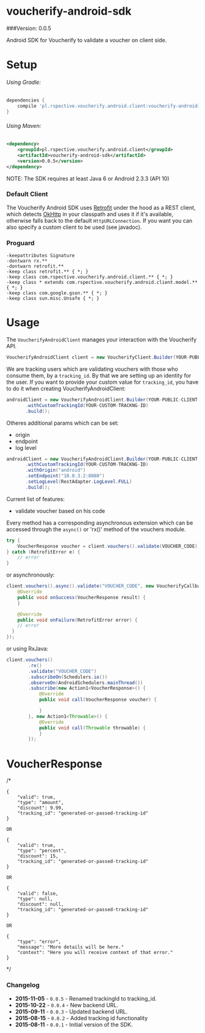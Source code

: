 voucherify-android-sdk
===============

###Version: 0.0.5

Android SDK for Voucherify to validate a voucher on client side.


Setup
=====

###### Using Gradle:

```groovy
dependencies {
    compile 'pl.rspective.voucherify.android.client:voucherify-android-sdk:0.0.5'
}
```

###### Using Maven:

```xml
<dependency>
    <groupId>pl.rspective.voucherify.android.client</groupId>
    <artifactId>voucherify-android-sdk</artifactId>
    <version>0.0.5</version>
</dependency>
```

NOTE:
The SDK requires at least Java 6 or Android 2.3.3 (API 10)


### Default Client

The Voucherify Android SDK uses [Retrofit](http://square.github.io/retrofit/) under the hood as a REST client, which detects [OkHttp](http://square.github.io/okhttp/) in your classpath and uses it if it's available, otherwise falls back to the default `HttpURLConnection`.
If you want you can also specify a custom client to be used (see javadoc).


### Proguard
```
-keepattributes Signature
-dontwarn rx.**
-dontwarn retrofit.**
-keep class retrofit.** { *; }
-keep class com.rspective.voucherify.android.client.** { *; }
-keep class * extends com.rspective.voucherify.android.client.model.** { *; }
-keep class com.google.gson.** { *; }
-keep class sun.misc.Unsafe { *; }
```

Usage
=====
The `VoucherifyAndroidClient` manages your interaction with the Voucherify API.

```java
VoucherifyAndroidClient client = new VoucherifyClient.Builder(YOUR-PUBLIC-CLIENT-APPLICATION-ID, YOUR-PUBLIC-CLIENT-APPLICATION-TOKEN).build();
```

We are tracking users which are validating vouchers with those who consume them, by a `tracking_id`. By that we are setting up an identity for the user. If you want to provide your custom value for `tracking_id`, you have to do it when creating VoucherifyAndroidClient:

```java
androidClient = new VoucherifyAndroidClient.Builder(YOUR-PUBLIC-CLIENT-APPLICATION-ID, YOUR-PUBLIC-CLIENT-APPLICATION-TOKEN)
       .withCustomTrackingId(YOUR-CUSTOM-TRACKNG-ID)
       .build();
```

Otheres additional params which can be set:
* origin
* endpoint
* log level

```java
androidClient = new VoucherifyAndroidClient.Builder(YOUR-PUBLIC-CLIENT-APPLICATION-ID, YOUR-PUBLIC-CLIENT-APPLICATION-TOKEN)
       .withCustomTrackingId(YOUR-CUSTOM-TRACKNG-ID)
       .withOrigin("android")
       .setEndpoint("10.0.3.2:8080")
       .setLogLevel(RestAdapter.LogLevel.FULL)
       .build();

```

Current list of features:
- validate voucher based on his code


Every method has a corresponding asynchronous extension which can be accessed through the `async()` or 'rx()' method of the vouchers module.

```java
try {
    VoucherResponse voucher = client.vouchers().validate(VOUCHER_CODE);
} catch (RetrofitError e) {
    // error
}
```

or asynchronously:

```java
client.vouchers().async().validate("VOUCHER_CODE", new VoucherifyCallback<VoucherResponse>() {
    @Override
    public void onSuccess(VoucherResponse result) {
    }

    @Override
    public void onFailure(RetrofitError error) {
    // error
  }
});
```

or using RxJava:

```java
client.vouchers()
        .rx()
        .validate("VOUCHER_CODE")
        .subscribeOn(Schedulers.io())
        .observeOn(AndroidSchedulers.mainThread())
        .subscribe(new Action1<VoucherResponse>() {
            @Override
            public void call(VoucherResponse voucher) {

            }
        }, new Action1<Throwable>() {
            @Override
            public void call(Throwable throwable) {
            }
        });
```


VoucherResponse
=====

 /*

    {
        "valid": true,
        "type": "amount",
        "discount": 9.99,
        "tracking_id": "generated-or-passed-tracking-id"
    }

    OR

    {
        "valid": true,
        "type": "percent",
        "discount": 15,
        "tracking_id": "generated-or-passed-tracking-id"
    }

    OR

    {
        "valid": false,
        "type": null,
        "discount": null,
        "tracking_id": "generated-or-passed-tracking-id"
    }

    OR

    {
        "type": "error",
        "message": "More details will be here."
        "context": "Here you will receive context of that error."
    }

 */


### Changelog

- **2015-11-05** - `0.0.5` - Renamed trackingId to tracking_id.
- **2015-10-22** - `0.0.4` - New backend URL.
- **2015-09-11** - `0.0.3` - Updated backend URL.
- **2015-08-15** - `0.0.2` - Added tracking id functionality
- **2015-08-11** - `0.0.1` - Initial version of the SDK.